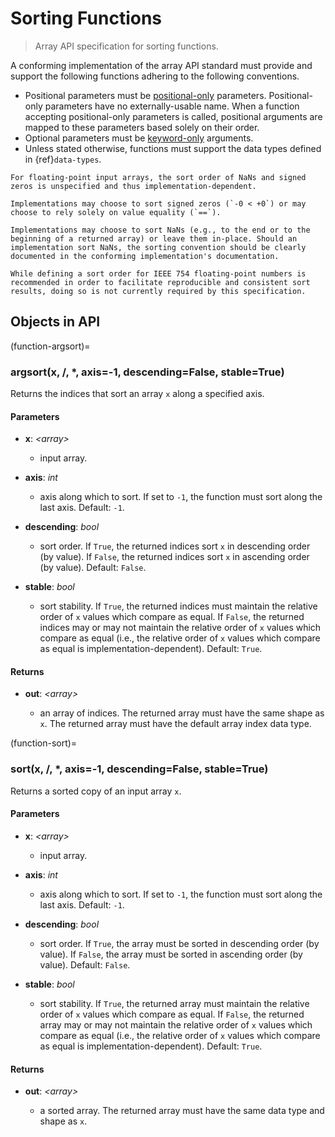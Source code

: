 # Sorting Functions

> Array API specification for sorting functions.

A conforming implementation of the array API standard must provide and support the following functions adhering to the following conventions.

-   Positional parameters must be [positional-only](https://www.python.org/dev/peps/pep-0570/) parameters. Positional-only parameters have no externally-usable name. When a function accepting positional-only parameters is called, positional arguments are mapped to these parameters based solely on their order.
-   Optional parameters must be [keyword-only](https://www.python.org/dev/peps/pep-3102/) arguments.
-   Unless stated otherwise, functions must support the data types defined in {ref}`data-types`.

```{note}
For floating-point input arrays, the sort order of NaNs and signed zeros is unspecified and thus implementation-dependent.

Implementations may choose to sort signed zeros (`-0 < +0`) or may choose to rely solely on value equality (`==`).

Implementations may choose to sort NaNs (e.g., to the end or to the beginning of a returned array) or leave them in-place. Should an implementation sort NaNs, the sorting convention should be clearly documented in the conforming implementation's documentation.

While defining a sort order for IEEE 754 floating-point numbers is recommended in order to facilitate reproducible and consistent sort results, doing so is not currently required by this specification.
```

## Objects in API

<!-- NOTE: please keep the functions in alphabetical order -->

(function-argsort)=
### argsort(x, /, *, axis=-1, descending=False, stable=True)

Returns the indices that sort an array `x` along a specified axis.

#### Parameters

-   **x**: _&lt;array&gt;_

    -   input array.

-   **axis**: _int_

    -   axis along which to sort. If set to `-1`, the function must sort along the last axis. Default: `-1`.

-   **descending**: _bool_

    -   sort order. If `True`, the returned indices sort `x` in descending order (by value). If `False`, the returned indices sort `x` in ascending order (by value). Default: `False`.

-   **stable**: _bool_

    -   sort stability. If `True`, the returned indices must maintain the relative order of `x` values which compare as equal. If `False`, the returned indices may or may not maintain the relative order of `x` values which compare as equal (i.e., the relative order of `x` values which compare as equal is implementation-dependent). Default: `True`.

#### Returns

-   **out**: _&lt;array&gt;_

    -   an array of indices. The returned array must have the same shape as `x`. The returned array must have the default array index data type.

(function-sort)=
### sort(x, /, *, axis=-1, descending=False, stable=True)

Returns a sorted copy of an input array `x`.

#### Parameters

-   **x**: _&lt;array&gt;_

    -   input array.

-   **axis**: _int_

    -   axis along which to sort. If set to `-1`, the function must sort along the last axis. Default: `-1`.

-   **descending**: _bool_

    -   sort order. If `True`, the array must be sorted in descending order (by value). If `False`, the array must be sorted in ascending order (by value). Default: `False`.

-   **stable**: _bool_

    -   sort stability. If `True`, the returned array must maintain the relative order of `x` values which compare as equal. If `False`, the returned array may or may not maintain the relative order of `x` values which compare as equal (i.e., the relative order of `x` values which compare as equal is implementation-dependent). Default: `True`.

#### Returns

-   **out**: _&lt;array&gt;_

    -   a sorted array. The returned array must have the same data type and shape as `x`.
